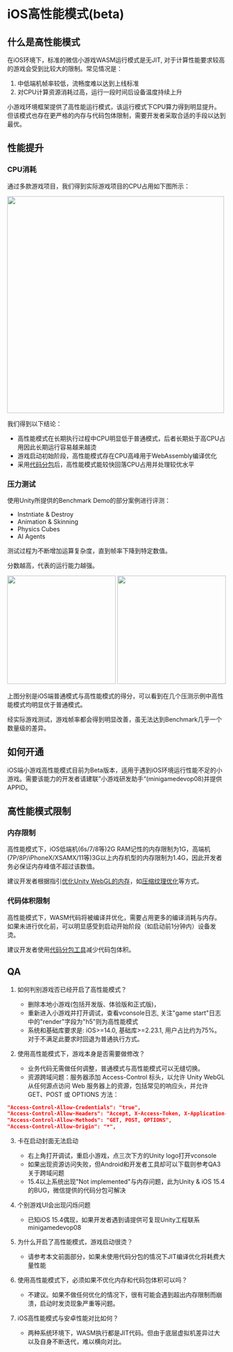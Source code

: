 # iOS高性能模式(beta)

## 什么是高性能模式
在iOS环境下，标准的微信小游戏WASM运行模式是无JIT, 对于计算性能要求较高的游戏会受到比较大的限制。常见情况是：
1. 中低端机帧率较低，流畅度难以达到上线标准
2. 对CPU计算资源消耗过高，运行一段时间后设备温度持续上升

小游戏环境框架提供了高性能运行模式，该运行模式下CPU算力得到明显提升。但该模式也存在更严格的内存与代码包体限制，需要开发者采取合适的手段以达到最优。

## 性能提升
### CPU消耗
通过多款游戏项目，我们得到实际游戏项目的CPU占用如下图所示：

<image src='../image/iosoptimization3.png' width="500"/>

我们得到以下结论：
- 高性能模式在长期执行过程中CPU明显低于普通模式，后者长期处于高CPU占用因此长期运行容易越来越烫
- 游戏启动初始阶段，高性能模式存在CPU高峰用于WebAssembly编译优化
- 采用[代码分包](WasmSplit.md)后，高性能模式能较快回落CPU占用并处理较优水平

### 压力测试
使用Unity所提供的Benchmark Demo的部分案例进行评测：
- Instntiate & Destroy
- Animation & Skinning
- Physics Cubes
- AI Agents 

测试过程为不断增加运算复杂度，直到帧率下降到特定数值。

分数越高，代表的运行能力越强。

<image src='../image/iosoptimization1.png' width="250"/>
<image src='../image/iosoptimization2.png' width="250"/>

上图分别是iOS端普通模式与高性能模式的得分，可以看到在几个压测示例中高性能模式均明显优于普通模式。

经实际游戏测试，游戏帧率都会得到明显改善，虽无法达到Benchmark几乎一个数量级的差异。

## 如何开通

iOS端小游戏高性能模式目前为Beta版本，适用于遇到iOS环境运行性能不足的小游戏。需要该能力的开发者请建联”小游戏研发助手“(minigamedevop08)并提供APPID。

## 高性能模式限制
### 内存限制
高性能模式下，iOS低端机(6s/7/8等)2G RAM记性的内存限制为1G，高端机(7P/8P/iPhoneX/XSAMX/11等)3G以上内存机型的内存限制为1.4G，因此开发者务必保证内存峰值不超过该数值。

建议开发者根据指引[优化Unity WebGL的内存](OptimizationMemory.md)，如[压缩纹理优化](CompressedTexture.md)等方式。

### 代码体积限制
高性能模式下，WASM代码将被编译并优化，需要占用更多的编译消耗与内存。如果未进行优化前，可以明显感受到启动开始阶段（如启动前1分钟内）设备发烫。

建议开发者使用[代码分包工具](WasmSplit.md)减少代码包体积。

## QA
1. 如何判别游戏否已经开启了高性能模式？
   - 删除本地小游戏(包括开发版、体验版和正式版)，
   - 重新进入小游戏并打开调试，查看vconsole日志, 关注"game start"日志中的"render"字段为"h5"则为高性能模式
   - 系统和基础库要求是: iOS>=14.0, 基础库>=2.23.1, 用户占比约为75%。 对于不满足此要求时回退为普通执行方式。

2. 使用高性能模式下，游戏本身是否需要做修改？  
   - 业务代码无需做任何调整，普通模式与高性能模式可以无缝切换。
   - 资源跨域问题：服务器添加 Access-Control 标头，以允许 Unity WebGL 从任何源点访问 Web 服务器上的资源，包括常见的响应头，并允许 GET、POST 或 OPTIONS 方法：
```json
"Access-Control-Allow-Credentials": "true",
"Access-Control-Allow-Headers": "Accept, X-Access-Token, X-Application-Name, X-Request-Sent-Time",
"Access-Control-Allow-Methods": "GET, POST, OPTIONS",
"Access-Control-Allow-Origin": "*",
```

3. 卡在启动封面无法启动
   - 右上角打开调试，重启小游戏，点三次下方的Unity logo打开vconsole
   - 如果出现资源访问失败，但Android和开发者工具却可以下载则参考QA3关于跨域问题
   - 15.4以上系统出现"Not implemented"与内存问题，此为Unity & iOS 15.4的BUG，微信提供的代码分包可解决

4. 个别游戏UI会出现闪烁问题
   - 已知iOS 15.4偶现，如果开发者遇到请提供可复现Unity工程联系minigamedevop08

5. 为什么开启了高性能模式，游戏启动很烫？
   - 请参考本文前面部分，如果未使用代码分包的情况下JIT编译优化将耗费大量性能

6. 使用高性能模式下，必须如果不优化内存和代码包体积可以吗？
   - 不建议。如果不做任何优化的情况下，很有可能会遇到超出内存限制而崩溃，启动时发烫现象严重等问题。

6. iOS高性能模式与安卓性能对比如何？
   - 两种系统环境下，WASM执行都是JIT代码。但由于底层虚拟机差异过大以及自身不断迭代，难以横向对比。
